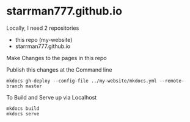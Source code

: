 # starrman777.github.io

Locally, I need 2 repositories

-  this repo (my-website)
-  starrman777.github.io

Make Changes to the pages in this repo

Publish this changes at the Command line

    mkdocs gh-deploy --config-file ../my-website/mkdocs.yml --remote-branch master

To Build and Serve up via Localhost

    mkdocs build
    mkdocs serve


